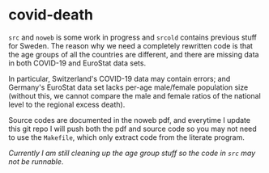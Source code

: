 # covid-death

`src` and `noweb` is some work in progress and `srcold` contains
previous stuff for Sweden. The reason why we need a completely
rewritten code is that the age groups of all the countries
are different, and there are missing data in both COVID-19
and EuroStat data sets.

In particular, Switzerland's COVID-19 data may contain errors;
and Germany's EuroStat data set lacks per-age male/female population
size (without this, we cannot compare the male and female ratios
of the national level to the regional excess death).

Source codes are documented in the noweb pdf, and everytime I update
this git repo I will push both the pdf and source code so you may
not need to use the `Makefile`, which only extract code from the
literate program.

*Currently I am still cleaning up the age group stuff so the code
in `src` may not be runnable*.